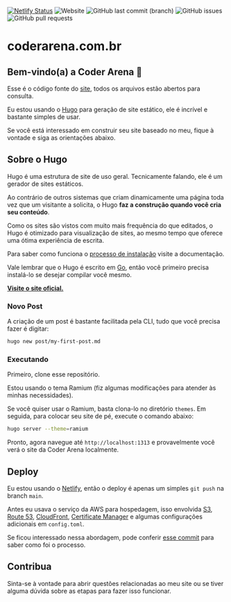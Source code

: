 [![Netlify Status](https://api.netlify.com/api/v1/badges/b8371ea4-68d5-41e7-8a46-9b720fab22a2/deploy-status)](https://app.netlify.com/sites/adoring-swartz-c8a2d8/deploys) ![Website](https://img.shields.io/website?url=https%3A%2F%2Fcoderarena.com.br) ![GitHub last commit (branch)](https://img.shields.io/github/last-commit/coder-arena/coderarena.com.br/main) ![GitHub issues](https://img.shields.io/github/issues-raw/coder-arena/coderarena.com.br) ![GitHub pull requests](https://img.shields.io/github/issues-pr/coder-arena/coderarena.com.br)

# coderarena.com.br

## Bem-vindo(a) a Coder Arena :rocket:

Esse é o código fonte do [site](https://coderarena.com.br/), todos os arquivos estão abertos para consulta.

Eu estou usando o [Hugo](https://gohugo.io) para geração de site estático, ele é incrível e bastante simples de usar.

Se você está interessado em construir seu site baseado no meu, fique à vontade e siga as orientações abaixo.

## Sobre o Hugo

Hugo é uma estrutura de site de uso geral. Tecnicamente falando, ele é um gerador de sites estáticos.

Ao contrário de outros sistemas que criam dinamicamente uma página toda vez que um visitante a solicita, o Hugo **faz a construção quando você cria seu conteúdo**.

Como os sites são vistos com muito mais frequência do que editados, o Hugo é otimizado para visualização de sites, ao mesmo tempo que oferece uma ótima experiência de escrita.

Para saber como funciona o [processo de instalação](https://gohugo.io/overview/installing/) visite a documentação.

Vale lembrar que o Hugo é escrito em [Go](https://gohugo.io/overview/installing/), então você primeiro precisa instalá-lo se desejar compilar você mesmo.

[**Visite o site oficial.**](https://gohugo.io)

### Novo Post

A criação de um post é bastante facilitada pela CLI, tudo que você precisa fazer é digitar:

```bash
hugo new post/my-first-post.md
```

### Executando

Primeiro, clone esse repositório.

Estou usando o tema Ramium (fiz algumas modificações para atender às minhas necessidades).

Se você quiser usar o Ramium, basta clona-lo no diretório `themes`. Em seguida, para colocar seu site de pé, execute o comando abaixo:

```bash
hugo server --theme=ramium
```

Pronto, agora navegue até `http://localhost:1313` e provavelmente você verá o site da Coder Arena localmente.

## Deploy

Eu estou usando o [Netlify](https://www.netlify.com/), então o deploy é apenas um simples `git push` na branch `main`.

Antes eu usava o serviço da AWS para hospedagem, isso envolvida [S3](https://aws.amazon.com/pt/s3/), [Route 53](https://aws.amazon.com/pt/route53/), [CloudFront](https://aws.amazon.com/pt/cloudfront/), [Certificate Manager](https://aws.amazon.com/pt/certificate-manager/) e algumas configurações adicionais em `config.toml`.

Se ficou interessado nessa abordagem, pode conferir [esse commit](https://github.com/coder-arena/coderarena.com.br/commit/3b5cf6316fca752f5b158e5af199e60554ea7a0a) para saber como foi o processo.

## Contribua

Sinta-se à vontade para abrir questões relacionadas ao meu site ou se tiver alguma dúvida sobre as etapas para fazer isso funcionar.
